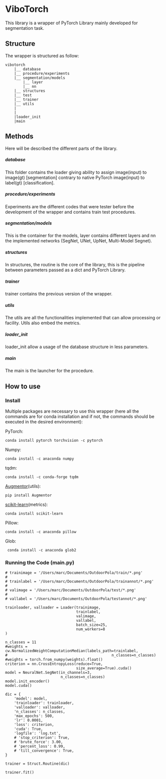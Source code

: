 # ViboTorch
This library is a wrapper of PyTorch Library mainly developed for segmentation task.

## Structure

The wrapper is structured as follow:

```
vibotorch
    |__ database
    |__ procedure/experiments
    |__ segmentation/models
        |__ layer
        |__ nn
    |__ structures
    |__ test
    |__ trainer
    |__ utils
    |
    |
    |loader_init
    |main
```

## Methods

Here will be described the different parts of the library.

##### database

This folder contains the loader giving ability to assign image(input) to image(gt) [segmentation] contrary to native PyTorch image(input) to label(gt) [classification].

##### procedure/experiments

Experiments are the different codes that were tester before the development of the wrapper and contains train test procedures.

##### segmentation/models

This is the container for the models, layer contains different layers and nn the implemented networks (SegNet, UNet, UpNet, Multi-Model Segnet).

##### structures

In structures, the routine is the core of the library, this is the pipeline between parameters passed as a dict and PyTorch Library.


##### trainer

trainer contains the previous version of the wrapper.

##### utils

The utils are all the functionalities implemented that can allow processing or facility. Utils also embed the metrics.

##### loader_init

loader_init allow a usage of the database structure in less parameters.

##### main

The main is the launcher for the procedure.

## How to use

### Install

Multiple packages are necessary to use this wrapper (here all the commands are for conda installation and if not, the commands should be executed in the desired environment):

PyTorch:
```
conda install pytorch torchvision -c pytorch
```

Numpy:
```
conda install -c anaconda numpy
```

tqdm:
```
conda install -c conda-forge tqdm
```

[Augmentor](https://github.com/mdbloice/Augmentor)(utils):
```
pip install Augmentor
```

[scikit-learn](https://github.com/scikit-learn/scikit-learn)(metrics):
```
conda install scikit-learn
```

Pillow:
```
conda install -c anaconda pillow
```

Glob:
```
 conda install -c anaconda glob2
 ```


### Running the Code (main.py)

```
# trainimage = '/Users/marc/Documents/OutdoorPola/train/*.png'
#
# trainlabel = '/Users/marc/Documents/OutdoorPola/trainannot/*.png'
#
# valimage = '/Users/marc/Documents/OutdoorPola/test/*.png'
#
# vallabel = '/Users/marc/Documents/OutdoorPola/testannot/*.png'

trainloader, valloader = Loader(trainimage,
                                trainlabel,
                                valimage,
                                vallabel,
                                batch_size=25,
                                num_workers=8
)

n_classes = 11
#weights = cw.NormalizedWeightComputationMedian(labels_path=trainlabel,
#                                               n_classes=n_classes)
#weights = torch.from_numpy(weights).float()
criterion = nn.CrossEntropyLoss(reduce=True,
                                size_average=True).cuda()
model = NeuralNet.SegNet(in_channels=3,
                         n_classes=n_classes)
model.init_encoder()
model.cuda()

dic = {
    'model': model,
    'trainloader': trainloader,
    'valloader': valloader,
    'n_classes': n_classes,
    'max_epochs': 500,
    'lr': 0.0001,
    'loss': criterion,
    'cuda': True,
    'logfile': 'log.txt',
    # 'stop_criterion': True,
    # 'brute_force': 3.00,
    # 'percent_loss': 0.99,
    # 'till_convergence': True,
}

trainer = Struct.Routine(dic)

trainer.fit()
```

